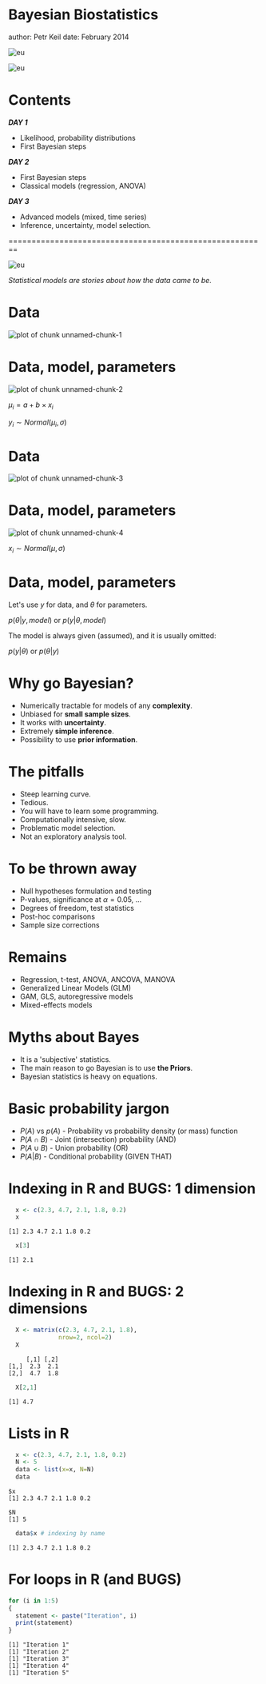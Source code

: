 Bayesian Biostatistics
========================================================
author: Petr Keil 
date: February 2014

![eu](introduction-figure/eu.png)

![eu](introduction-figure/fp7.png)

Contents
========================================================
***DAY 1***
- Likelihood, probability distributions
- First Bayesian steps

***DAY 2***
- First Bayesian steps
- Classical models (regression, ANOVA)

***DAY 3***
- Advanced models (mixed, time series)
- Inference, uncertainty, model selection.

========================================================

![eu](introduction-figure/plato.png)

*Statistical models are stories about how the data came to be.*


Data
========================================================
![plot of chunk unnamed-chunk-1](introduction-figure/unnamed-chunk-1.png) 


Data, model, parameters
========================================================
![plot of chunk unnamed-chunk-2](introduction-figure/unnamed-chunk-2.png) 

$\mu_i = a + b \times x_i$

$y_i \sim Normal(\mu_i, \sigma)$

Data
========================================================
![plot of chunk unnamed-chunk-3](introduction-figure/unnamed-chunk-3.png) 


Data, model, parameters
========================================================
![plot of chunk unnamed-chunk-4](introduction-figure/unnamed-chunk-4.png) 

$x_i \sim Normal(\mu, \sigma)$


Data, model, parameters
========================================================

Let's use $y$ for data, and $\theta$ for parameters.

$p(\theta | y, model)$ or $p(y | \theta, model)$ 

The model is always given (assumed), and it is usually omitted:

$p(y|\theta)$ or $p(\theta|y)$

Why go Bayesian?
========================================================
- Numerically tractable for models of any **complexity**.
- Unbiased for **small sample sizes**.
- It works with **uncertainty**.
- Extremely **simple inference**.
- Possibility to use **prior information**.

The pitfalls
========================================================
- Steep learning curve.
- Tedious.
- You will have to learn some programming.
- Computationally intensive, slow.
- Problematic model selection.
- Not an exploratory analysis tool.

To be thrown away
========================================================
- Null hypotheses formulation and testing
- P-values, significance at $\alpha=0.05$, ...
- Degrees of freedom, test statistics
- Post-hoc comparisons
- Sample size corrections

Remains
========================================================
- Regression, t-test, ANOVA, ANCOVA, MANOVA
- Generalized Linear Models (GLM)
- GAM, GLS, autoregressive models
- Mixed-effects models

Myths about Bayes
========================================================
- It is a 'subjective' statistics.
- The main reason to go Bayesian is to use **the Priors**.
- Bayesian statistics is heavy on equations.

Basic probability jargon
========================================================
- $P(A)$ vs $p(A)$ - Probability vs probability density (or mass) function
- $P(A \cap B)$ - Joint (intersection) probability (AND)
- $P(A \cup B)$ - Union probability (OR)
- $P(A|B)$ - Conditional probability (GIVEN THAT)

Indexing in R and BUGS: 1 dimension
========================================================

```r
  x <- c(2.3, 4.7, 2.1, 1.8, 0.2)
  x
```

```
[1] 2.3 4.7 2.1 1.8 0.2
```

```r
  x[3] 
```

```
[1] 2.1
```


Indexing in R and BUGS: 2 dimensions
========================================================

```r
  X <- matrix(c(2.3, 4.7, 2.1, 1.8), 
              nrow=2, ncol=2)
  X
```

```
     [,1] [,2]
[1,]  2.3  2.1
[2,]  4.7  1.8
```

```r
  X[2,1] 
```

```
[1] 4.7
```


Lists in R
========================================================

```r
  x <- c(2.3, 4.7, 2.1, 1.8, 0.2)
  N <- 5
  data <- list(x=x, N=N)
  data
```

```
$x
[1] 2.3 4.7 2.1 1.8 0.2

$N
[1] 5
```

```r
  data$x # indexing by name
```

```
[1] 2.3 4.7 2.1 1.8 0.2
```


For loops in R (and BUGS)
========================================================

```r
for (i in 1:5)
{
  statement <- paste("Iteration", i)
  print(statement)
}
```

```
[1] "Iteration 1"
[1] "Iteration 2"
[1] "Iteration 3"
[1] "Iteration 4"
[1] "Iteration 5"
```





